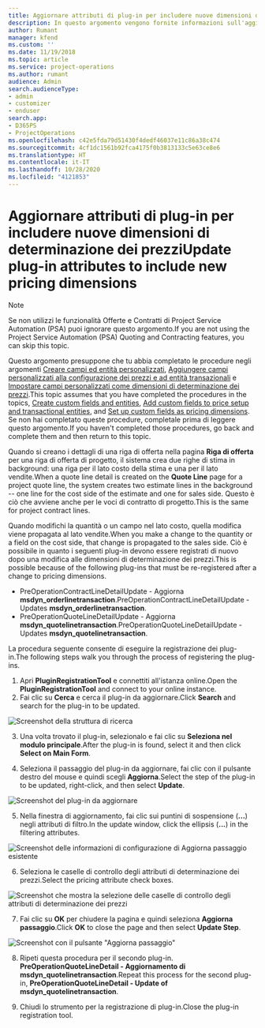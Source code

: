 ```yaml
---
title: Aggiornare attributi di plug-in per includere nuove dimensioni di determinazione dei prezzi
description: In questo argomento vengono fornite informazioni sull'aggiornamento degli attributi di plug-in per le dimensioni di determinazione dei prezzi.
author: Rumant
manager: kfend
ms.custom: ''
ms.date: 11/19/2018
ms.topic: article
ms.service: project-operations
ms.author: rumant
audience: Admin
search.audienceType:
- admin
- customizer
- enduser
search.app:
- D365PS
- ProjectOperations
ms.openlocfilehash: c42e5fda79d51430f4dedf46037e11c86a38c474
ms.sourcegitcommit: 4cf1dc1561b92fca4175f0b3813133c5e63ce8e6
ms.translationtype: HT
ms.contentlocale: it-IT
ms.lasthandoff: 10/28/2020
ms.locfileid: "4121853"
---
```

# <a name="update-plug-in-attributes-to-include-new-pricing-dimensions"></a><span data-ttu-id="c2dab-103">Aggiornare attributi di plug-in per includere nuove dimensioni di determinazione dei prezzi</span><span class="sxs-lookup"><span data-stu-id="c2dab-103">Update plug-in attributes to include new pricing dimensions</span></span>

> [!NOTE]
> <span data-ttu-id="c2dab-104">Se non utilizzi le funzionalità Offerte e Contratti di Project Service Automation (PSA) puoi ignorare questo argomento.</span><span class="sxs-lookup"><span data-stu-id="c2dab-104">If you are not using the Project Service Automation (PSA) Quoting and Contracting features, you can skip this topic.</span></span>

<span data-ttu-id="c2dab-105">Questo argomento presuppone che tu abbia completato le procedure negli argomenti [Creare campi ed entità personalizzati](create-custom-fields-entities.md), [Aggiungere campi personalizzati alla configurazione dei prezzi e ad entità transazionali](field-references.md) e [Impostare campi personalizzati come dimensioni di determinazione dei prezzi](set-up-pricing-dimensions.md).</span><span class="sxs-lookup"><span data-stu-id="c2dab-105">This topic assumes that you have completed the procedures in the topics, [Create custom fields and entities](create-custom-fields-entities.md), [Add custom fields to price setup and transactional entities](field-references.md), and [Set up custom fields as pricing dimensions](set-up-pricing-dimensions.md).</span></span> <span data-ttu-id="c2dab-106">Se non hai completato queste procedure, completale prima di leggere questo argomento.</span><span class="sxs-lookup"><span data-stu-id="c2dab-106">If you haven't completed those procedures, go back and complete them and then return to this topic.</span></span>

<span data-ttu-id="c2dab-107">Quando si creano i dettagli di una riga di offerta nella pagina **Riga di offerta** per una riga di offerta di progetto, il sistema crea due righe di stima in background: una riga per il lato costo della stima e una per il lato vendite.</span><span class="sxs-lookup"><span data-stu-id="c2dab-107">When a quote line detail is created on the **Quote Line** page for a project quote line, the system creates two estimate lines in the background -- one line for the cost side of the estimate and one for sales side.</span></span> <span data-ttu-id="c2dab-108">Questo è ciò che avviene anche per le voci di contratto di progetto.</span><span class="sxs-lookup"><span data-stu-id="c2dab-108">This is the same  for project contract lines.</span></span>

<span data-ttu-id="c2dab-109">Quando modifichi la quantità o un campo nel lato costo, quella modifica viene propagata al lato vendite.</span><span class="sxs-lookup"><span data-stu-id="c2dab-109">When you make a change to the quantity or a field on the cost side, that change is propagated to the sales side.</span></span> <span data-ttu-id="c2dab-110">Ciò è possibile in quanto i seguenti plug-in devono essere registrati di nuovo dopo una modifica alle dimensioni di determinazione dei prezzi.</span><span class="sxs-lookup"><span data-stu-id="c2dab-110">This is possible because of the following plug-ins that must be re-registered after a change to pricing dimensions.</span></span>

- <span data-ttu-id="c2dab-111">PreOperationContractLineDetailUpdate - Aggiorna **msdyn_orderlinetransaction**.</span><span class="sxs-lookup"><span data-stu-id="c2dab-111">PreOperationContractLineDetailUpdate - Updates **msdyn_orderlinetransaction**.</span></span>
- <span data-ttu-id="c2dab-112">PreOperationQuoteLineDetailUpdate - Aggiorna **msdyn_quotelinetransaction**.</span><span class="sxs-lookup"><span data-stu-id="c2dab-112">PreOperationQuoteLineDetailUpdate - Updates **msdyn_quotelinetransaction**.</span></span>

<span data-ttu-id="c2dab-113">La procedura seguente consente di eseguire la registrazione dei plug-in.</span><span class="sxs-lookup"><span data-stu-id="c2dab-113">The following steps walk you through the process of registering the plug-ins.</span></span>

1. <span data-ttu-id="c2dab-114">Apri **PluginRegistrationTool** e connettiti all'istanza online.</span><span class="sxs-lookup"><span data-stu-id="c2dab-114">Open the **PluginRegistrationTool** and connect to your online instance.</span></span>
2. <span data-ttu-id="c2dab-115">Fai clic su **Cerca** e cerca il plug-in da aggiornare.</span><span class="sxs-lookup"><span data-stu-id="c2dab-115">Click **Search** and search for the plug-in to be updated.</span></span>

 ![Screenshot della struttura di ricerca](media/PRT-1.png)

3. <span data-ttu-id="c2dab-117">Una volta trovato il plug-in, selezionalo e fai clic su **Seleziona nel modulo principale**.</span><span class="sxs-lookup"><span data-stu-id="c2dab-117">After the plug-in is found, select it and then click **Select on Main Form**.</span></span>

4. <span data-ttu-id="c2dab-118">Seleziona il passaggio del plug-in da aggiornare, fai clic con il pulsante destro del mouse e quindi scegli **Aggiorna**.</span><span class="sxs-lookup"><span data-stu-id="c2dab-118">Select the step of the plug-in to be updated, right-click, and then select **Update**.</span></span>

 ![Screenshot del plug-in da aggiornare](media/PRT-2.png)
 
5. <span data-ttu-id="c2dab-120">Nella finestra di aggiornamento, fai clic sui puntini di sospensione (**...**) negli attributi di filtro.</span><span class="sxs-lookup"><span data-stu-id="c2dab-120">In the update window, click the ellipsis (**...**) in the filtering attributes.</span></span>

 ![Screenshot delle informazioni di configurazione di Aggiorna passaggio esistente](media/PRT-3.png)
 
6. <span data-ttu-id="c2dab-122">Seleziona le caselle di controllo degli attributi di determinazione dei prezzi.</span><span class="sxs-lookup"><span data-stu-id="c2dab-122">Select the pricing attribute check boxes.</span></span>

 ![Screenshot che mostra la selezione delle caselle di controllo degli attributi di determinazione dei prezzi](media/PRT-4.png)

7. <span data-ttu-id="c2dab-124">Fai clic su **OK** per chiudere la pagina e quindi seleziona **Aggiorna passaggio**.</span><span class="sxs-lookup"><span data-stu-id="c2dab-124">Click **OK** to close the page and then select **Update Step**.</span></span>

 ![Screenshot con il pulsante "Aggiorna passaggio"](media/PRT-5.png)
 
8. <span data-ttu-id="c2dab-126">Ripeti questa procedura per il secondo plug-in. **PreOperationQuoteLineDetail - Aggiornamento di msdyn_quotelinetransaction**.</span><span class="sxs-lookup"><span data-stu-id="c2dab-126">Repeat this process for the second plug-in, **PreOperationQuoteLineDetail - Update of msdyn_quotelinetransaction**.</span></span>

9. <span data-ttu-id="c2dab-127">Chiudi lo strumento per la registrazione di plug-in.</span><span class="sxs-lookup"><span data-stu-id="c2dab-127">Close the plug-in registration tool.</span></span>

